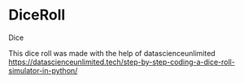 # DiceRoll
Dice 

This dice roll was made with the help of datascienceunlimited
https://datascienceunlimited.tech/step-by-step-coding-a-dice-roll-simulator-in-python/
